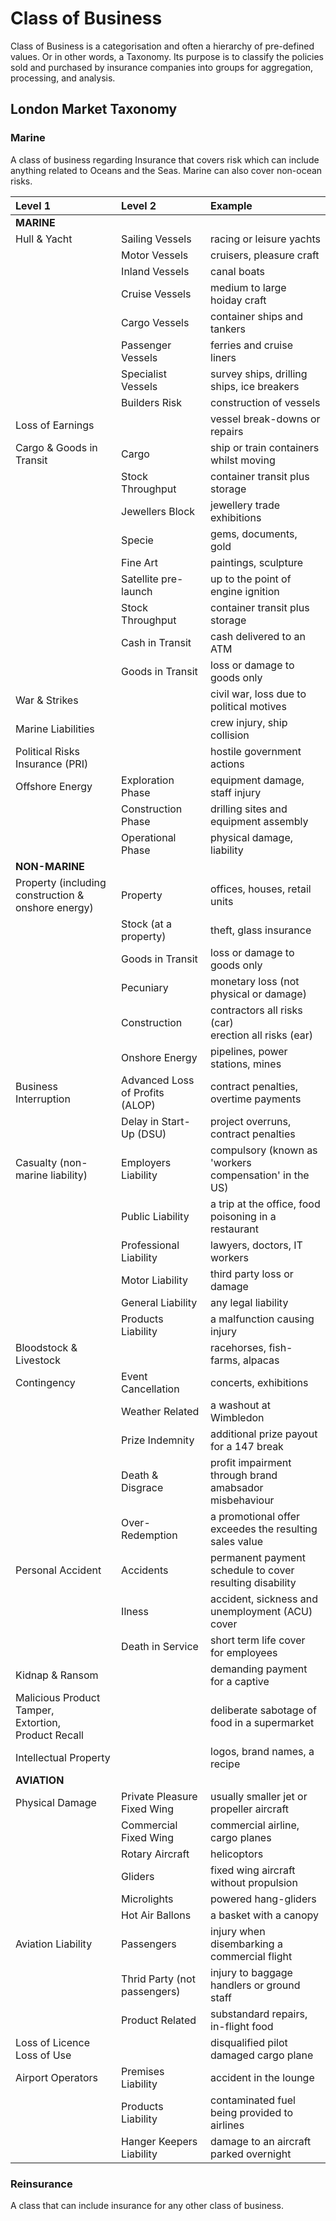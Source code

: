 # Class of Business
Class of Business is a categorisation and often a hierarchy of pre-defined values.  Or in other words, a Taxonomy.  Its purpose is to classify the policies sold and purchased by insurance companies into groups for aggregation, processing, and analysis.  

## London Market Taxonomy

### Marine
A class of business regarding Insurance that covers risk which can include anything related to Oceans and the Seas.  Marine can also cover non-ocean risks.

|Level 1|Level 2| Example |
|:-- |:-- |:-- |
|**MARINE**|
|Hull & Yacht |Sailing Vessels | racing or leisure yachts |
||Motor Vessels | cruisers, pleasure craft |
||Inland Vessels | canal boats|
||Cruise Vessels | medium to large hoiday craft |
||Cargo Vessels | container ships and tankers |
||Passenger Vessels | ferries and cruise liners |
||Specialist Vessels | survey ships, drilling ships, ice breakers |
||Builders Risk | construction of vessels |
|Loss of Earnings | | vessel break-downs or repairs |
|Cargo & Goods in Transit |Cargo | ship or train containers whilst moving |
||Stock Throughput| container transit plus storage |
||Jewellers Block| jewellery trade exhibitions |
||Specie| gems, documents, gold |
||Fine Art| paintings, sculpture |
||Satellite pre-launch| up to the point of engine ignition |
||Stock Throughput| container transit plus storage |
||Cash in Transit| cash delivered to an ATM |
||Goods in Transit| loss or damage to goods only |
|War & Strikes | | civil war, loss due to political motives |
|Marine Liabilities | | crew injury, ship collision |
|Political Risks Insurance (PRI) | | hostile government actions |
|Offshore Energy |Exploration Phase | equipment damage, staff injury |
||Construction Phase | drilling sites and equipment assembly |
||Operational Phase | physical damage, liability |
|**NON-MARINE**|
|Property (including construction & onshore energy) |Property | offices, houses, retail units |
||Stock (at a property) | theft, glass insurance |
||Goods in Transit | loss or damage to goods only |
||Pecuniary | monetary loss (not physical or damage) |
||Construction | contractors all risks (car) <br> erection all risks (ear) |
||Onshore Energy | pipelines, power stations, mines |
|Business Interruption |Advanced Loss of Profits (ALOP) | contract penalties, overtime payments |
||Delay in Start-Up (DSU) | project overruns, contract penalties |
|Casualty (non-marine liability) |Employers Liability | compulsory (known as 'workers compensation' in the US) |
||Public Liability | a trip at the office, food poisoning in a restaurant |
||Professional Liability | lawyers, doctors, IT workers |
||Motor Liability | third party loss or damage |
||General Liability | any legal liability |
||Products Liability | a malfunction causing injury |
|Bloodstock & Livestock || racehorses, fish-farms, alpacas |
|Contingency |Event Cancellation | concerts, exhibitions |
||Weather Related | a washout at Wimbledon |
||Prize Indemnity | additional prize payout for a 147 break |
||Death & Disgrace | profit impairment through brand amabsador misbehaviour|
||Over-Redemption | a promotional offer exceedes the resulting sales value |
|Personal Accident |Accidents | permanent payment schedule to cover resulting disability  |
||Ilness | accident, sickness and unemployment (ACU) cover |
||Death in Service | short term life cover for employees |
|Kidnap & Ransom || demanding payment for a captive |
|Malicious Product Tamper, <br> Extortion, <br> Product Recall || deliberate sabotage of food in a supermarket |
|Intellectual Property || logos, brand names, a recipe |
|**AVIATION**|
|Physical Damage |Private Pleasure Fixed Wing | usually smaller jet or propeller aircraft |
||Commercial Fixed Wing | commercial airline, cargo planes |
||Rotary Aircraft | helicoptors  |
||Gliders | fixed wing aircraft without propulsion  |
||Microlights | powered hang-gliders  |
||Hot Air Ballons | a basket with a canopy  |
|Aviation Liability |Passengers | injury when disembarking a commercial flight|
||Thrid Party (not passengers) | injury to baggage handlers or ground staff |
||Product Related | substandard repairs, in-flight food  |
|Loss of Licence <br> Loss of Use | | disqualified pilot <br> damaged cargo plane |
|Airport Operators | Premises Liability | accident in the lounge |
||Products Liability | contaminated fuel being provided to airlines |
||Hanger Keepers Liability | damage to an aircraft parked overnight  |

### Reinsurance
A class that can include insurance for any other class of business.  

<br>
